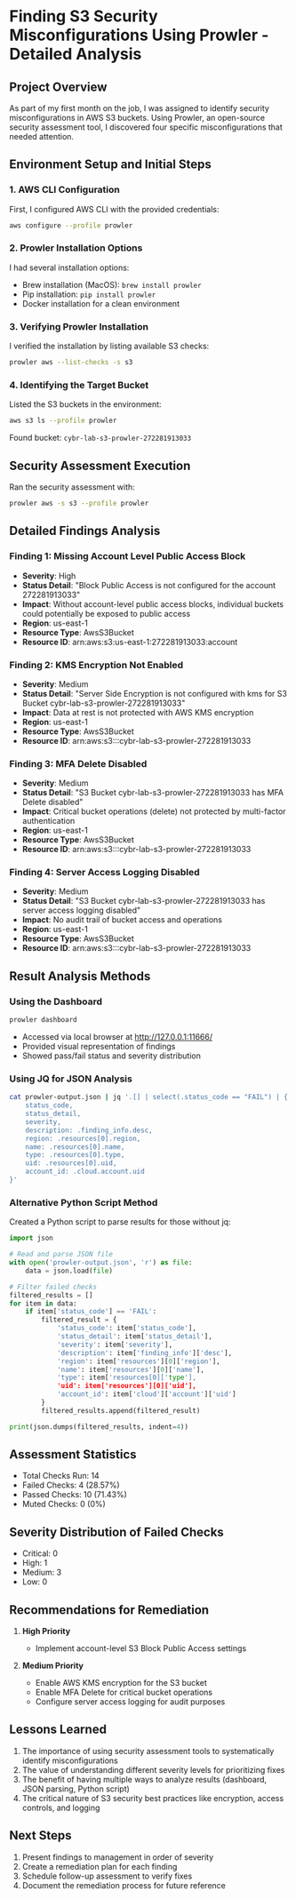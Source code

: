 # Finding S3 Security Misconfigurations Using Prowler - Detailed Analysis

## Project Overview
As part of my first month on the job, I was assigned to identify security misconfigurations in AWS S3 buckets. Using Prowler, an open-source security assessment tool, I discovered four specific misconfigurations that needed attention.

## Environment Setup and Initial Steps

### 1. AWS CLI Configuration
First, I configured AWS CLI with the provided credentials:
```bash
aws configure --profile prowler
```

### 2. Prowler Installation Options
I had several installation options:
- Brew installation (MacOS): `brew install prowler`
- Pip installation: `pip install prowler`
- Docker installation for a clean environment

### 3. Verifying Prowler Installation
I verified the installation by listing available S3 checks:
```bash
prowler aws --list-checks -s s3
```

### 4. Identifying the Target Bucket
Listed the S3 buckets in the environment:
```bash
aws s3 ls --profile prowler
```
Found bucket: `cybr-lab-s3-prowler-272281913033`

## Security Assessment Execution

Ran the security assessment with:
```bash
prowler aws -s s3 --profile prowler
```

## Detailed Findings Analysis

### Finding 1: Missing Account Level Public Access Block
- **Severity**: High
- **Status Detail**: "Block Public Access is not configured for the account 272281913033"
- **Impact**: Without account-level public access blocks, individual buckets could potentially be exposed to public access
- **Region**: us-east-1
- **Resource Type**: AwsS3Bucket
- **Resource ID**: arn:aws:s3:us-east-1:272281913033:account

### Finding 2: KMS Encryption Not Enabled
- **Severity**: Medium
- **Status Detail**: "Server Side Encryption is not configured with kms for S3 Bucket cybr-lab-s3-prowler-272281913033"
- **Impact**: Data at rest is not protected with AWS KMS encryption
- **Region**: us-east-1
- **Resource Type**: AwsS3Bucket
- **Resource ID**: arn:aws:s3:::cybr-lab-s3-prowler-272281913033

### Finding 3: MFA Delete Disabled
- **Severity**: Medium
- **Status Detail**: "S3 Bucket cybr-lab-s3-prowler-272281913033 has MFA Delete disabled"
- **Impact**: Critical bucket operations (delete) not protected by multi-factor authentication
- **Region**: us-east-1
- **Resource Type**: AwsS3Bucket
- **Resource ID**: arn:aws:s3:::cybr-lab-s3-prowler-272281913033

### Finding 4: Server Access Logging Disabled
- **Severity**: Medium
- **Status Detail**: "S3 Bucket cybr-lab-s3-prowler-272281913033 has server access logging disabled"
- **Impact**: No audit trail of bucket access and operations
- **Region**: us-east-1
- **Resource Type**: AwsS3Bucket
- **Resource ID**: arn:aws:s3:::cybr-lab-s3-prowler-272281913033

## Result Analysis Methods

### Using the Dashboard
```bash
prowler dashboard
```
- Accessed via local browser at http://127.0.0.1:11666/
- Provided visual representation of findings
- Showed pass/fail status and severity distribution

### Using JQ for JSON Analysis
```bash
cat prowler-output.json | jq '.[] | select(.status_code == "FAIL") | {
    status_code,
    status_detail,
    severity,
    description: .finding_info.desc,
    region: .resources[0].region,
    name: .resources[0].name,
    type: .resources[0].type,
    uid: .resources[0].uid,
    account_id: .cloud.account.uid
}'
```

### Alternative Python Script Method
Created a Python script to parse results for those without jq:
```python
import json

# Read and parse JSON file
with open('prowler-output.json', 'r') as file:
    data = json.load(file)

# Filter failed checks
filtered_results = []
for item in data:
    if item['status_code'] == 'FAIL':
        filtered_result = {
            'status_code': item['status_code'],
            'status_detail': item['status_detail'],
            'severity': item['severity'],
            'description': item['finding_info']['desc'],
            'region': item['resources'][0]['region'],
            'name': item['resources'][0]['name'],
            'type': item['resources[0]['type'],
            'uid': item['resources'][0]['uid'],
            'account_id': item['cloud']['account']['uid']
        }
        filtered_results.append(filtered_result)

print(json.dumps(filtered_results, indent=4))
```

## Assessment Statistics
- Total Checks Run: 14
- Failed Checks: 4 (28.57%)
- Passed Checks: 10 (71.43%)
- Muted Checks: 0 (0%)

## Severity Distribution of Failed Checks
- Critical: 0
- High: 1
- Medium: 3
- Low: 0

## Recommendations for Remediation

1. **High Priority**
   - Implement account-level S3 Block Public Access settings

2. **Medium Priority**
   - Enable AWS KMS encryption for the S3 bucket
   - Enable MFA Delete for critical bucket operations
   - Configure server access logging for audit purposes

## Lessons Learned
1. The importance of using security assessment tools to systematically identify misconfigurations
2. The value of understanding different severity levels for prioritizing fixes
3. The benefit of having multiple ways to analyze results (dashboard, JSON parsing, Python script)
4. The critical nature of S3 security best practices like encryption, access controls, and logging

## Next Steps
1. Present findings to management in order of severity
2. Create a remediation plan for each finding
3. Schedule follow-up assessment to verify fixes
4. Document the remediation process for future reference
